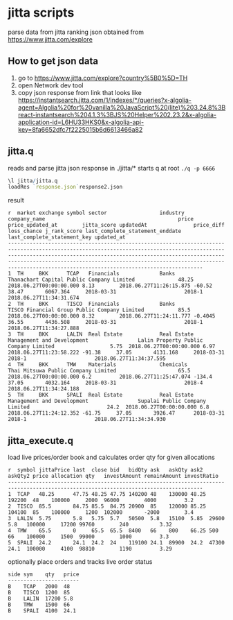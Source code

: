 # jitta scripts
parse data from jitta ranking json obtained from https://www.jitta.com/explore

## How to get json data

1. go to https://www.jitta.com/explore?country%5B0%5D=TH
2. open Network dev tool
3. copy json response from link that looks like https://instantsearch.jitta.com/1/indexes/*/queries?x-algolia-agent=Algolia%20for%20vanilla%20JavaScript%20(lite)%203.24.8%3Breact-instantsearch%204.1.3%3BJS%20Helper%202.23.2&x-algolia-application-id=L6HU33HKS0&x-algolia-api-key=8fa6652dfc7f2225015b6d6613466a82

## jitta.q
reads and parse jitta json response in ./jitta/*
starts q at root `./q -p 6666`
```q
\l jitta/jitta.q
loadRes `response.json`response2.json
```
result
```
r  market exchange symbol sector                 industry                                              company_name                                           price price_updated_at        jitta_score updatedAt               price_diff loss_chance j_rank_score last_complete_statement_enddate last_complete_statement_key updated_at
-------------------------------------------------------------------------------------------------------------------------------------------------------------------------------------------------------------------------------------------------------------------------------------------------------------------------------------------------------
1  TH     BKK      TCAP   Financials             Banks                                                 Thanachart Capital Public Company Limited              48.25 2018.06.27T00:00:00.000 8.13        2018.06.27T11:26:15.875 -60.52     38.47       6067.364     2018-03-31                      2018-1                      2018.06.27T11:34:31.674
2  TH     BKK      TISCO  Financials             Banks                                                 TISCO Financial Group Public Company Limited           85.5  2018.06.27T00:00:00.000 8.32        2018.06.27T11:24:11.777 -0.4045    36.55       4436.508     2018-03-31                      2018-1                      2018.06.27T11:34:27.888
3  TH     BKK      LALIN  Real Estate            Real Estate Management and Development                Lalin Property Public Company Limited                  5.75  2018.06.27T00:00:00.000 6.97        2018.06.27T11:23:58.222 -91.38     37.05       4131.168     2018-03-31                      2018-1                      2018.06.27T11:34:37.595
4  TH     BKK      TMW    Materials              Chemicals                                             Thai Mitsuwa Public Company Limited                    65.5  2018.06.27T00:00:00.000 6.2         2018.06.27T11:25:47.074 -134.4     37.05       4032.164     2018-03-31                      2018-4                      2018.06.27T11:34:24.188
5  TH     BKK      SPALI  Real Estate            Real Estate Management and Development                Supalai Public Company Limited                         24.2  2018.06.27T00:00:00.000 6.8         2018.06.27T11:24:12.352 -61.75     37.05       3926.47      2018-03-31                      2018-1                      2018.06.27T11:34:34.930
```

## jitta_execute.q
load live prices/order book and calculates order qty for given allocations
```
r  symbol jittaPrice last  close bid   bidQty ask   askQty ask2  askQty2 price allocation qty   investAmount remainAmount investRatio
-------------------------------------------------------------------------------------------------------------------------------------
1  TCAP   48.25      47.75 48.25 47.75 140200 48    130000 48.25 192200  48    100000     2000  96000        4000         3.2
2  TISCO  85.5       84.75 85.5  84.75 20900  85    120000 85.25 104100  85    100000     1200  102000       -2000        3.4
3  LALIN  5.75       5.8   5.75  5.7   50500  5.8   15100  5.85  29600   5.8   100000     17200 99760        240          3.32
4  TMW    65.5       0     65.5  65.5  8400   66    800    66.25 500     66    100000     1500  99000        1000         3.3
5  SPALI  24.2       24.1  24.2  24    119100 24.1  89900  24.2  47300   24.1  100000     4100  98810        1190         3.29
```
optionally place orders and tracks live order status
```
side sym    qty   price
-----------------------
B    TCAP   2000  48
B    TISCO  1200  85
B    LALIN  17200 5.8
B    TMW    1500  66
B    SPALI  4100  24.1
```